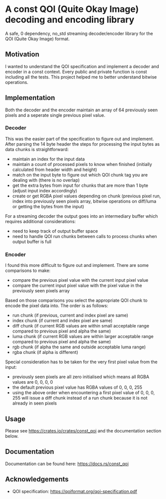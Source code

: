 # A const QOI (Quite Okay Image) decoding and encoding library
A safe, 0 dependency, no_std streaming decoder/encoder library for the QOI (Quite Okay Image) format.

## Motivation
I wanted to understand the QOI specification and implement a decoder and encoder in a const context.
Every public and private function is const including all the tests.
This project helped me to better understand bitwise operations.

## Implementation
Both the decoder and the encoder maintain an array of 64 previously seen pixels and a seperate single previous pixel value.

### Decoder
This was the easier part of the specification to figure out and implement. After parsing the 14 byte header the steps for processing the input bytes as data chunks is straightforward:
- maintain an index for the input data
- maintain a count of processed pixels to know when finished (initially calculated from header width and height)
- match on the input byte to figure out which QOI chunk tag you are dealing with (there is no overlap)
- get the extra bytes from input for chunks that are more than 1 byte (adjust input index accordingly)
- create or get RGBA pixel values depending on chunk (previous pixel run, index into previously seen pixels array, bitwise operations on diff/luma or getting the bytes from the input)

For a streaming decoder the output goes into an intermediary buffer which requires additional considerations:
- need to keep track of output buffer space
- need to handle QOI run chunks between calls to process chunks when output buffer is full

### Encoder
I found this more difficult to figure out and implement. There are some comparisons to make:
- compare the previous pixel value with the current input pixel value
- compare the current input pixel value with the pixel value in the previously seen pixels array

Based on those comparisons you select the appropriate QOI chunk to encode the pixel data into. The order is as follows:
- run chunk (if previous, current and index pixel are same)
- index chunk (if current and index pixel are same)
- diff chunk (if current RGB values are within small acceptable range compared to previous pixel and alpha the same)
- luma chunk (if current RGB values are within larger acceptable range compared to previous pixel and alpha the same)
- rgb chunk (if alpha the same and outside acceptable luma range)
- rgba chunk (if alpha is different)

Special consideration has to be taken for the very first pixel value from the input:
- previously seen pixels are all zero initialised which means all RGBA values are 0, 0, 0, 0
- the default previous pixel value has RGBA values of 0, 0, 0, 255
- using the above order when encountering a first pixel value of 0, 0, 0, 255 will issue a diff chunk instead of a run chunk because it is not already in seen pixels

## Usage
Please see https://crates.io/crates/const_qoi and the documentation section below.

## Documentation
Documentation can be found here: https://docs.rs/const_qoi

## Acknowledgements
- QOI specification: https://qoiformat.org/qoi-specification.pdf
